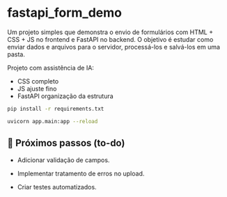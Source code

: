 # fastapi_form_demo

Um projeto simples que demonstra o envio de formulários com HTML + CSS + JS no frontend e FastAPI no backend.
O objetivo é estudar como enviar dados e arquivos para o servidor, processá-los e salvá-los em uma pasta.

Projeto com assistência de IA:

- CSS completo
- JS ajuste fino
- FastAPI organização da estrutura

```bash
pip install -r requirements.txt

```

```bash
uvicorn app.main:app --reload
```

## 📝 Próximos passos (to-do)

- Adicionar validação de campos.

- Implementar tratamento de erros no upload.

- Criar testes automatizados.